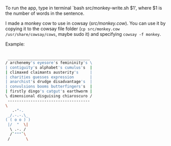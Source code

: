 To run the app, type in terminal `bash src/monkey-write.sh $1', where $1 is the number of words in the sentence.

I made a monkey cow to use in cowsay (*src/monkey.cow*). You can use it by copying it to the cowsay file folder (`cp src/monkey.cow /usr/share/cowsay/cows`, maybe sudo it) and specifying `cowsay -f monkey`.

Example:

```bash src/monkey-write.sh 25 | cowsay -f monkey

 ____________________________________
/ archenemy's eyesore's femininity's \
| contiguity's alphabet's cumulus's  |
| climaxed claimants austerity's     |
| charities guesses expression       |
| anarchist's drudge disadvantage's  |
| convulsions booms butterfingers's  |
| firstly dingo's catgut's earthworm |
\ dimensional disguising chiaroscuro /
 ------------------------------------
\
   .-"-.
 _/.-.-.\_
( ( o o ) )
 |/  "  \|
  \ .-. /
  /`"""`\
 /       \

```
